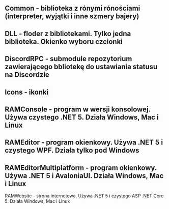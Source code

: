 Common - biblioteka z rónymi rónościami (interpreter, wyjątki i inne szmery bajery)
------
DLL - floder z bibliotekami. Tylko jedna biblioteka. Okienko wyboru czcionki
------
DiscordRPC - submodule repozytorium zawierającego bbliotekę do ustawiania statusu na Discordzie
------
Icons - ikonki
------
RAMConsole - program w wersji konsolowej. Używa czystego .NET 5. Działa Windows, Mac i Linux
------
RAMEditor - program okienkowy. Używa .NET 5 i czystego WPF. Działa tylko pod Windows
------
RAMEditorMultiplatform - program okienkowy. Używa .NET 5 i AvaloniaUI. Działa Windows, Mac i Linux
------
RAMWebsite - strona internetowa. Używa .NET 5 i czystego ASP .NET Core 5. Działa Windows, Mac i Linux

